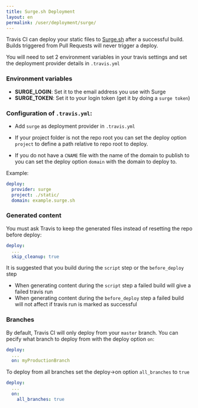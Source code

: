 ```yaml
---
title: Surge.sh Deployment
layout: en
permalink: /user/deployment/surge/
---
```


Travis CI can deploy your static files to [Surge.sh](https://surge.sh/) after a successful build. Builds triggered from Pull Requests will never trigger a deploy.

You will need to set 2 environment variables in your travis settings and set the deployment provider details in `.travis.yml`

### Environment variables

* **SURGE_LOGIN**: Set it to the email address you use with Surge
* **SURGE_TOKEN**: Set it to your login token (get it by doing a `surge token`)

### Configuration of `.travis.yml`:

- Add `surge` as deployment provider in `.travis.yml`

- If your project folder is not the repo root you can set the deploy option `project` to define a path relative to repo root to deploy.

- If you do not have a `CNAME` file with the name of the domain to publish to you can set the deploy option `domain` with the domain to deploy to. 

Example: 

```yaml
deploy:
  provider: surge
  project: ./static/
  domain: example.surge.sh  
```

### Generated content

You must ask Travis to keep the generated files instead of resetting the repo before deploy:

```yaml
deploy:
  ... 
  skip_cleanup: true
```

It is suggested that you build during the `script` step or the `before_deploy` step

- When generating content during the `script` step a failed build will give a failed travis run
- When generating content during the `before_deploy` step a failed build will not affect if travis run is marked as successful


### Branches

By default, Travis CI will only deploy from your `master` branch. You can pecify what branch to deploy from with the deploy option `on`:

```yaml
deploy:
  ...
  on: myProductionBranch
```

To deploy from all branches set the deploy->on option `all_branches` to `true`

```yaml
deploy:
  ...
  on:
    all_branches: true
```

